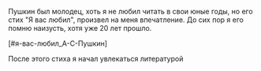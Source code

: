 Пушкин был молодец, хоть я не любил читать в свои юные годы, но его стих "Я вас любил", 
произвел на меня впечатление. До сих пор я его помню наизусть, хотя уже 20 лет прошло.

[#я-вас-любил_А-С-Пушкин]

После этого стиха я начал увлекаться литературой